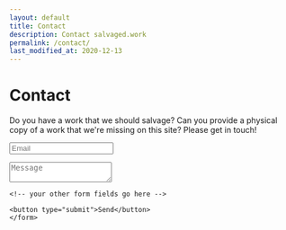 ```yaml
---
layout: default
title: Contact
description: Contact salvaged.work
permalink: /contact/
last_modified_at: 2020-12-13
---
```


# Contact

Do you have a work that we should salvage? Can you provide a physical copy of a work that we're missing on this site? Please get in touch!

<div class="contact-form-holder">
	<form action="https://formspree.io/f/mdopwzyo" method="POST">
		<p>
			<label>
				<input type="text" name="_replyto" placeholder="Email" required />
			</label>
		</p>
		<p>
			<label>
				<textarea name="message" placeholder="Message" required></textarea>
			</label>
		</p>
	
	<!-- your other form fields go here -->
	
	<button type="submit">Send</button>
	</form>
</div>